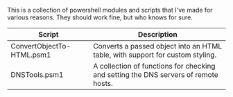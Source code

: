 This is a collection of powershell modules and scripts that I've made for various reasons. They should work fine, but who knows for sure. 

|Script|Description|
|---|---|
|ConvertObjectTo-HTML.psm1|Converts a passed object into an HTML table, with support for custom styling.|
|DNSTools.psm1|A collection of functions for checking and setting the DNS servers of remote hosts.|
